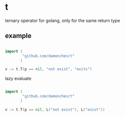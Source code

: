 # t
ternary operator for golang, only for the same return type


## example

```go

import (
		"github.com/damonchen/t"
	   )	   

v := t.T(p == nil, "not exist", "exits")

```

lazy evaluate

```go

import (
		"github.com/damonchen/t"
	   )

v := t.T(p == nil, L("not exist"), L("exist"))

```
